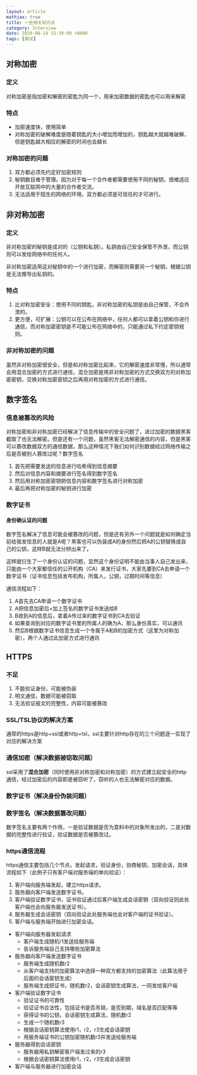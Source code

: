 ```yaml
---
layout: article
mathjax: true
title: 一些相关知识点
category: Interview
date: 2020-08-18 15:39:00 +0800
tags: [面试]
---
```



## 对称加密

### 定义

对称加密是指加密和解密的密匙为同一个，用来加密数据的密匙也可以用来解密

### 特点

+ 加密速度快，使用简单
+ 对称加密的破解难度是随着钥匙的大小增加而增加的，钥匙越大就越难破解，但是钥匙越大相应的解密的时间也会越长

### 对称加密的问题

1. 双方都必须先约定好加密规则
2. 秘钥数目难于管理。因为对于每一个合作者都需要使用不同的秘钥，很难适应开放互联网中的大量的合作者交流。
3. 无法适用于陌生的网络的环境，双方都必须是可信任的才可进行。

## 非对称加密

### 定义

非对称加密的秘钥是成对的（公钥和私钥）。私钥由自己安全保管不外泄，而公钥则可以发给网络中的任何人。

非对称加密适用这对秘钥中的一个进行加密，而解密则需要另一个秘钥。根据公钥是无法推导出私钥的。

### 特点

1. 比对称加密安全：使用不同的钥匙，非对称加密的私钥是由自己保管，不会外泄的。
2. 更方便，可扩展：公钥可以在公布在网络中，任何人都可以拿着公钥和你进行通信，而对称加密密钥是不可能公布在网络中的，只能通过私下约定密钥规则。

### 非对称加密的问题

虽然非对称加密很安全，但是和对称加密比起来，它的解密速度非常慢，所以通常会用混合加密的方式进行通信，混合加密是用非对称加密的方式交换双方的对称加密密钥，交换对称加密密钥之后再用对称加密的方式进行通信。

## 数字签名

### 信息被篡改的风险

对称加密和非对称加密已经解决了信息传输中的安全问题了，进过加密的数据黑客截取了也无法解密。但是还有一个问题，虽然黑客无法解密通信的内容，但是黑客可以篡改数据双方的通信数据，那么这种情况下我们如何识别数据经过网络传输之后是否被别人篡改过呢？数字签名

1. 首先把需要发送的信息进行哈希得到信息摘要
2. 然后对信息内容和摘要进行签名得到数字签名
3. 然后用对称加密密钥把信息内容和数字签名进行对称加密
4. 最后再把对称加密的秘钥进行加密

### 数字证书

#### 身份确认证的问题

数字签名解决了信息可能会被篡改的问题，但是还有另外一个问题就是如何确定当前给我发信息的人就是A呢？黑客也可以伪装成A的身份然后把A的公钥替换成自己的公钥，这样B就无法分辨出来了。

这样就衍生了一个身份认证的问题，显然这个身份证明不能由当事人自己发出来，只能由一个大家都信任的公开机构（CA）来发行证书，大家先要到CA去申请一个数字证书（证书信息包括发布机构，所属人，公钥，过期时间等信息）

通信流程如下：

1. A首先去CA申请一个数字证书
2. A把信息加密后+加上签名的数字证书发送给B
3. B收到A的信息后，拿着A传过来的数字证书到CA去验证
4. 如果查询到对应的数字证书里的所属人的确为A，那么身份真实，可以通讯
5. 然后B根据数字证书信息生成一个专属于A和B的加密方式（这里为对称加密），两个人通过此加密方式进行通讯

## HTTPS

### 不足

1. 不能验证身份，可能被伪装
2. 明文通信，数据可能被窃取
3. 无法验证报文的完整性，内容可能被篡改

### SSL/TSL协议的解决方案

通常的https是http+ssl或者http+tsl，ssl主要针对http存在的三个问题逐一实现了对应的解决方案

### 通信加密（解决数据被窃取问题）

ssl采用了**混合加密**（同时使用非对称加密和对称加密）的方式建立起安全的http通信，经过加密后的内容即是被窃听了，窃听的人也无法解密对应的数据。

### 数字证书（解决身份伪装问题）

### 数字签名（解决数据篡改问题）

数字签名主要有两个作用，一是验证数据是否为意料中的对象所发出的，二是对数据的完整性进行验证，验证数据是否被篡改过。

### https通信流程

https通信主要包括几个节点，发起请求，验证身份，协商秘钥，加密会话，具体流程如下（此例子只有客户端对服务端的单向验证）：

1. 客户端向服务端发起，建立https请求。
2. 服务器向客户端发送数字证书。
3. 客户端验证数字证书，证书验证通过后客户端生成会话密钥（双向验证则此处客户端也会向服务器发送证书）。
4. 服务器生成会话密钥（双向验证此处服务端也会对客户端的证书验证）。
5. 客户端与服务端开始进行加密会话。



+ 客户端向服务器发起请求
  + 客户端生成随机r1发送给服务端
  + 告诉服务端自己支持哪些加密算法
+ 服务器向客户端发送数字证书
  + 服务端生成随机数r2
  + 从客户端支持的加密算法中选择一种双方都支持的加密算法（此算法用于后面的会话密钥生成）
  + 服务端生成把证书，随机数r2，会话密钥生成算法，一同发给客户端
+ 客户端验证数字证书
  + 验证证书的可靠性
  + 验证证书合法性，包括证书是否吊销，是否到期，域名是否匹配等等
  + 获得证书的公钥，会话密钥生成算法，随机数r2
  + 生成一个随机数r3
  + 根据会话密钥算法使用r1，r2，r3生成会话密钥
  + 用服务端证书的公钥加密随机数r3并发送给服务端
+ 服务器得到会话密钥
  + 服务器用私钥解密客户端发过来的r3
  + 根据会话密钥算法使用r1，r2，r3生成会话密钥
+ 客户端与服务器进行加密会话





